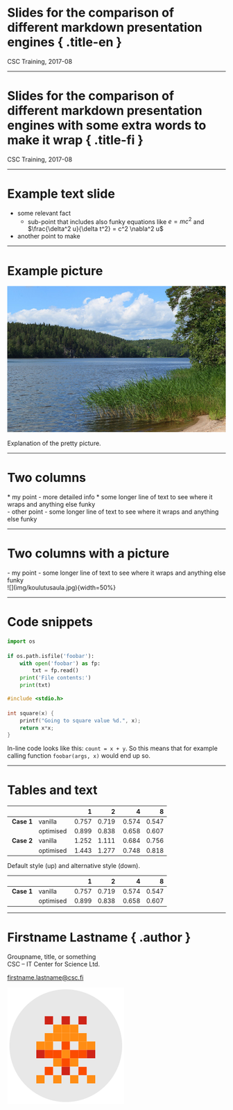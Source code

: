 
# Slides for the comparison of different markdown presentation engines { .title-en }

CSC Training, 2017-08

---

# Slides for the comparison of different markdown presentation engines with some extra words to make it wrap { .title-fi }

CSC Training, 2017-08

---

# Example text slide

- some relevant fact
    - sub-point that includes also funky equations like $e = mc^2$ and
      $\frac{\delta^2 u}{\delta t^2} = c^2 \nabla^2 u$
- another point to make

---

# Example picture

![](img/nuuksio-lake.jpg)

Explanation of the pretty picture.

---

# Two columns

<div class="column">
* my point
    - more detailed info
* some longer line of text to see where it wraps and anything else funky
</div>

<div class="column">
- other point
- some longer line of text to see where it wraps and anything else funky
</div>

---

# Two columns with a picture

<div class="column">
- my point
- some longer line of text to see where it wraps and anything else funky
</div>

<div class="column">
![](img/koulutusaula.jpg){width=50%}
</div>

---

# Code snippets

```python
import os

if os.path.isfile('foobar'):
    with open('foobar') as fp:
	    txt = fp.read()
	print('File contents:')
	print(txt)
```

```c
#include <stdio.h>

int square(x) {
    printf("Going to square value %d.", x);
    return x*x;
}
```

In-line code looks like this: ```count = x + y```. So this means that for
example calling function ```foobar(args, x)``` would end up so.

---

# Tables and text

|            |           | 1     | 2     | 4     | 8     |
| ---------- | --------- | ----: | ----: | ----: | ----: |
| **Case 1** | vanilla   | 0.757 | 0.719 | 0.574 | 0.547 |
|            | optimised | 0.899 | 0.838 | 0.658 | 0.607 |
| **Case 2** | vanilla   | 1.252 | 1.111 | 0.684 | 0.756 |
|            | optimised | 1.443 | 1.277 | 0.748 | 0.818 |

Default style (up) and alternative style (down).

<div class="show-cells">

|            |           | 1     | 2     | 4     | 8     |
| ---------- | --------- | ----: | ----: | ----: | ----: |
| **Case 1** | vanilla   | 0.757 | 0.719 | 0.574 | 0.547 |
|            | optimised | 0.899 | 0.838 | 0.658 | 0.607 |

</div>

---

# Firstname Lastname { .author }

Groupname, title, or something   
CSC – IT Center for Science Ltd.

firstname.lastname@csc.fi

![](img/csc-identicon.png)


